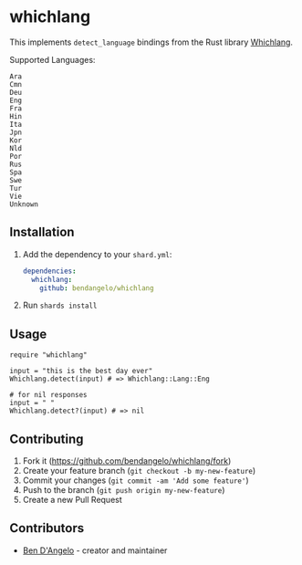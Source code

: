 # whichlang

This implements `detect_language` bindings from the Rust library [Whichlang](https://github.com/quickwit-oss/whichlang/).

Supported Languages:
```
Ara
Cmn
Deu
Eng
Fra
Hin
Ita
Jpn
Kor
Nld
Por
Rus
Spa
Swe
Tur
Vie
Unknown
```

## Installation

1. Add the dependency to your `shard.yml`:

   ```yaml
   dependencies:
     whichlang:
       github: bendangelo/whichlang
   ```

2. Run `shards install`

## Usage

```crystal
require "whichlang"

input = "this is the best day ever"
Whichlang.detect(input) # => Whichlang::Lang::Eng

# for nil responses
input = " "
Whichlang.detect?(input) # => nil
```

## Contributing

1. Fork it (<https://github.com/bendangelo/whichlang/fork>)
2. Create your feature branch (`git checkout -b my-new-feature`)
3. Commit your changes (`git commit -am 'Add some feature'`)
4. Push to the branch (`git push origin my-new-feature`)
5. Create a new Pull Request

## Contributors

- [Ben D'Angelo](https://github.com/bendangelo) - creator and maintainer
